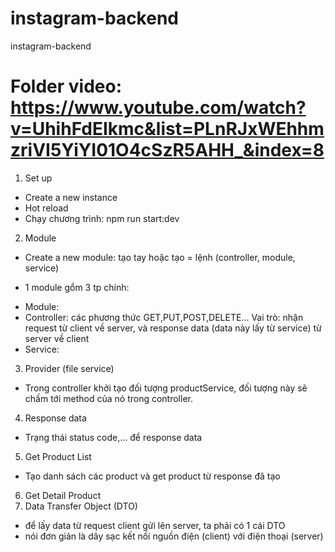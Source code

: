 # instagram-backend

instagram-backend

# Folder video: https://www.youtube.com/watch?v=UhihFdEIkmc&list=PLnRJxWEhhmzriVI5YiYI01O4cSzR5AHH_&index=8

1. Set up

- Create a new instance
- Hot reload
- Chạy chương trình:
  npm run start:dev

2. Module

- Create a new module: tạo tay hoặc tạo = lệnh (controller, module, service)

* 1 module gổm 3 tp chính:

- Module:
- Controller: các phương thức GET,PUT,POST,DELETE... Vai trò: nhận request từ client về server, và response data (data này lấy từ service) từ server về client
- Service:

3. Provider (file service)

- Trong controller khởi tạo đối tượng productService, đối tượng này sẽ chấm tới method của nó trong controller.

4. Response data

- Trạng thái status code,... để response data

5. Get Product List

- Tạo danh sách các product và get product từ response đã tạo

6. Get Detail Product
7. Data Transfer Object (DTO)

- để lấy data từ request client gửi lên server, ta phải có 1 cái DTO
- nói đơn giản là dây sạc kết nối nguồn điện (client) với điện thoại (server)
